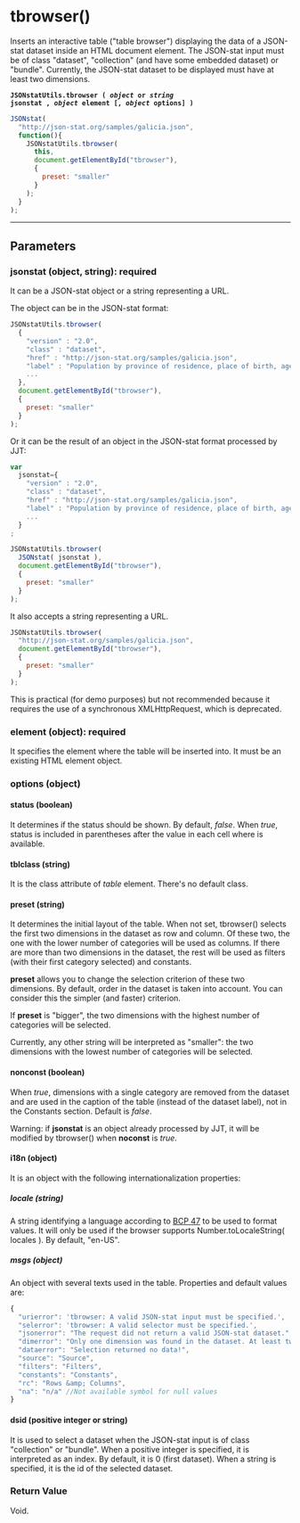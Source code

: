 # tbrowser()

Inserts an interactive table ("table browser") displaying the data of a JSON-stat dataset inside an HTML document element. The JSON-stat input must be of class "dataset", "collection" (and have some embedded dataset) or "bundle". Currently, the JSON-stat dataset to be displayed must have at least two dimensions.

**<code>JSONstatUtils.tbrowser ( <i>object</i> or <i>string</i> jsonstat , <i>object</i> element [, <i>object</i> options] )
</code>**

```js
JSONstat(
  "http://json-stat.org/samples/galicia.json",
  function(){
    JSONstatUtils.tbrowser(
      this,
      document.getElementById("tbrowser"),
      {
        preset: "smaller"
      }
    );
  }
);
```

***

## Parameters

### jsonstat (object, string): required

It can be a JSON-stat object or a string representing a URL.

The object can be in the JSON-stat format:

```js
JSONstatUtils.tbrowser(
  {
    "version" : "2.0",
    "class" : "dataset",
    "href" : "http://json-stat.org/samples/galicia.json",
    "label" : "Population by province of residence, place of birth, age, gender and year in Galicia",
    ...
  },
  document.getElementById("tbrowser"),
  {
    preset: "smaller"
  }
);
```

Or it can be the result of an object in the JSON-stat format processed by JJT:

```js
var
  jsonstat={
    "version" : "2.0",
  	"class" : "dataset",
  	"href" : "http://json-stat.org/samples/galicia.json",
  	"label" : "Population by province of residence, place of birth, age, gender and year in Galicia",
    ...
  }
;

JSONstatUtils.tbrowser(
  JSONstat( jsonstat ),
  document.getElementById("tbrowser"),
  {
    preset: "smaller"
  }
);
```

It also accepts a string representing a URL.

```js
JSONstatUtils.tbrowser(
  "http://json-stat.org/samples/galicia.json",
  document.getElementById("tbrowser"),
  {
    preset: "smaller"
  }
);
```

This is practical (for demo purposes) but not recommended because it requires the use of a synchronous XMLHttpRequest, which is deprecated.

### element (object): required

It specifies the element where the table will be inserted into. It must be an existing HTML element object.

### options (object)

#### status (boolean)

It determines if the status should be shown. By default, *false*. When *true*, status is included in parentheses after the value in each cell where is available.

#### tblclass (string)

It is the class attribute of *table* element. There's no default class.

#### preset (string)

It determines the initial layout of the table. When not set, tbrowser() selects the first two dimensions in the dataset as row and column. Of these two, the one with the lower number of categories will be used as columns. If there are more than two dimensions in the dataset, the rest will be used as filters (with their first category selected) and constants.

**preset** allows you to change the selection criterion of these two dimensions. By default, order in the dataset is taken into account. You can consider this the simpler (and faster) criterion.

If **preset** is "bigger", the two dimensions with the highest number of categories will be selected.

Currently, any other string will be interpreted as "smaller": the two dimensions with the lowest number of categories will be selected.

#### nonconst (boolean)

When *true*, dimensions with a single category are removed from the dataset and are used in the caption of the table (instead of the dataset label), not in the Constants section. Default is *false*.

Warning: if **jsonstat** is an object already processed by JJT, it will be modified by tbrowser() when **noconst** is *true*.

#### i18n (object)

It is an object with the following internationalization properties:

##### locale (string)

A string identifying a language according to [BCP 47](http://tools.ietf.org/html/rfc5646) to be used to format values. It will only be used if the browser supports Number.toLocaleString( locales ). By default, "en-US".

##### msgs (object)

An object with several texts used in the table. Properties and default values are:

```js
{
  "urierror": 'tbrowser: A valid JSON-stat input must be specified.',
  "selerror": 'tbrowser: A valid selector must be specified.',
  "jsonerror": "The request did not return a valid JSON-stat dataset.",
  "dimerror": "Only one dimension was found in the dataset. At least two are required.",
  "dataerror": "Selection returned no data!",
  "source": "Source",
  "filters": "Filters",
  "constants": "Constants",
  "rc": "Rows &amp; Columns",
  "na": "n/a" //Not available symbol for null values
}
```

#### dsid (positive integer or string)

It is used to select a dataset when the JSON-stat input is of class "collection" or "bundle". When a positive integer is specified, it is interpreted as an index. By default, it is 0 (first dataset).  When a string is specified, it is the id of the selected dataset.

### Return Value

Void.
